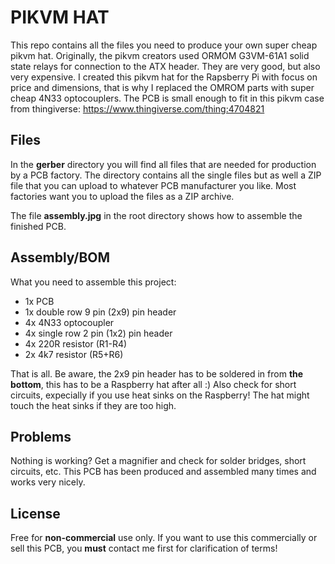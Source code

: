 # PIKVM HAT

This repo contains all the files you need to produce your own super cheap pikvm hat.
Originally, the pikvm creators used  ORMOM G3VM-61A1 solid state relays for connection to the ATX header. They are very good, but also very expensive. 
I created this pikvm hat for the Rapsberry Pi with focus on price and dimensions, that is why I replaced the OMROM parts with super cheap 4N33 optocouplers.
The PCB is small enough to fit in this pikvm case from thingiverse:
https://www.thingiverse.com/thing:4704821

## Files

In the **gerber** directory you will find all files that are needed for production by a PCB factory.
The directory contains all the single files but as well a ZIP file that you can upload to whatever PCB manufacturer you like. Most factories want you to upload the files as a ZIP archive.

The file **assembly.jpg** in the root directory shows how to assemble the finished PCB.

## Assembly/BOM

What you need to assemble this project:

 - 1x PCB
 - 1x double row 9 pin (2x9) pin header
 - 4x 4N33 optocoupler
 - 4x single row 2 pin (1x2) pin header
 - 4x 220R resistor (R1-R4)
 - 2x 4k7 resistor (R5+R6)
 
That is all. Be aware, the 2x9 pin header has to be soldered in from **the bottom**, this has to be a Raspberry hat after all :) Also check for short circuits, expecially if you use heat sinks on the Raspberry! The hat might touch the heat sinks if they are too high.

## Problems

Nothing is working? Get a magnifier and check for solder bridges, short circuits, etc. This PCB has been produced and assembled many times and works very nicely.

## License

Free for **non-commercial** use only. If you want to use this commercially or sell this PCB, you **must** contact me first for clarification of terms!

